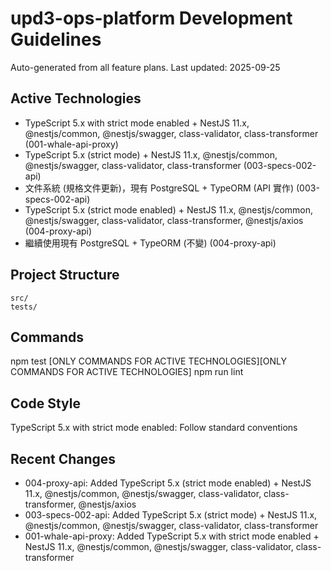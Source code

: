 # upd3-ops-platform Development Guidelines

Auto-generated from all feature plans. Last updated: 2025-09-25

## Active Technologies
- TypeScript 5.x with strict mode enabled + NestJS 11.x, @nestjs/common, @nestjs/swagger, class-validator, class-transformer (001-whale-api-proxy)
- TypeScript 5.x (strict mode) + NestJS 11.x, @nestjs/common, @nestjs/swagger, class-validator, class-transformer (003-specs-002-api)
- 文件系統 (規格文件更新)，現有 PostgreSQL + TypeORM (API 實作) (003-specs-002-api)
- TypeScript 5.x (strict mode enabled) + NestJS 11.x, @nestjs/common, @nestjs/swagger, class-validator, class-transformer, @nestjs/axios (004-proxy-api)
- 繼續使用現有 PostgreSQL + TypeORM (不變) (004-proxy-api)

## Project Structure
```
src/
tests/
```

## Commands
npm test [ONLY COMMANDS FOR ACTIVE TECHNOLOGIES][ONLY COMMANDS FOR ACTIVE TECHNOLOGIES] npm run lint

## Code Style
TypeScript 5.x with strict mode enabled: Follow standard conventions

## Recent Changes
- 004-proxy-api: Added TypeScript 5.x (strict mode enabled) + NestJS 11.x, @nestjs/common, @nestjs/swagger, class-validator, class-transformer, @nestjs/axios
- 003-specs-002-api: Added TypeScript 5.x (strict mode) + NestJS 11.x, @nestjs/common, @nestjs/swagger, class-validator, class-transformer
- 001-whale-api-proxy: Added TypeScript 5.x with strict mode enabled + NestJS 11.x, @nestjs/common, @nestjs/swagger, class-validator, class-transformer

<!-- MANUAL ADDITIONS START -->
<!-- MANUAL ADDITIONS END -->
